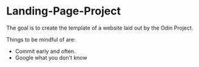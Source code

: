 # Landing-Page-Project

The goal is to create the template of a website laid out by the Odin Project.

Things to be mindful of are:
- Commit early and often.
- Google what you don't know